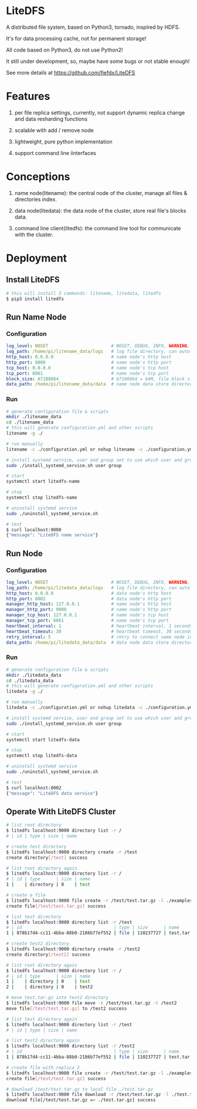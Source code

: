 # LiteDFS

A distributed file system, based on Python3, tornado, inspired by HDFS.

It's for data processing cache, not for permanent storage!

All code based on Python3, do not use Python2!

It still under development, so, maybe have some bugs or not stable enough!

See more details at https://github.com/fiefdx/LiteDFS

# Features

1. per file replica settings, currently, not support dynamic replica change and data resharding functions

2. scalable with add / remove node

3. lightweight, pure python implementation

4. support command line iinterfaces

# Conceptions

1. name node(litename): the central node of the cluster, manage all files & directories index.

2. data node(litedata): the data node of the cluster, store real file's blocks data.

3. command line client(litedfs): the command line tool for communicate with the cluster.

# Deployment

## Install LiteDFS
```bash
# this will install 3 commands: litename, litedata, litedfs
$ pip3 install litedfs
```

## Run Name Node

### Configuration
```yaml
log_level: NOSET                        # NOSET, DEBUG, INFO, WARNING, ERROR, CRITICAL
log_path: /home/pi/litename_data/logs   # log file directory, can auto generate by litename
http_host: 0.0.0.0                      # name node's http host
http_port: 9000                         # name node's http port
tcp_host: 0.0.0.0                       # name node's tcp host
tcp_port: 6061                          # name node's tcp port
block_size: 67108864                    # 67108864 = 64M, file block size
data_path: /home/pi/litename_data/data  # name node data store directory, can auto generate by litename
```

### Run
```bash
# generate configuration file & scripts
mkdir ./litename_data
cd ./litename_data
# this will generate configuration.yml and other scripts
litename -g ./

# run manually
litename -c ./configuration.yml or nohup litename -c ./configuration.yml > /dev/null 2>&1 &

# install systemd service, user and group set to use which user and group to run litename
sudo ./install_systemd_service.sh user group

# start
systemctl start litedfs-name

# stop
systemctl stop litedfs-name

# uninstall systemd service
sudo ./uninstall_systemd_service.sh

# test
$ curl localhost:9000
{"message": "LiteDFS name service"}
```

## Run Node

### Configuration
```yaml
log_level: NOSET                        # NOSET, DEBUG, INFO, WARNING, ERROR, CRITICAL
log_path: /home/pi/litedata_data/logs   # log file directory, can auto generate by litedata
http_host: 0.0.0.0                      # data node's http host
http_port: 8002                         # data node's http port
manager_http_host: 127.0.0.1            # name node's http host
manager_http_port: 9000                 # name node's http port
manager_tcp_host: 127.0.0.1             # name node's tcp host
manager_tcp_port: 6061                  # name node's tcp port
heartbeat_interval: 1                   # heartbeat interval, 1 seconds
heartbeat_timeout: 30                   # heartbeat timeout, 30 seconds
retry_interval: 5                       # retry to connect name node interval, when lost connection, 5 seconds
data_path: /home/pi/litedata_data/data  # data node data store directory, can auto generate by litedata
```

### Run
```bash
# generate configuration file & scripts
mkdir ./litedata_data
cd ./litedata_data
# this will generate configuration.yml and other scripts
litedata -g ./

# run manually
litedata -c ./configuration.yml or nohup litedata -c ./configuration.yml > /dev/null 2>&1 &

# install systemd service, user and group set to use which user and group to run litedata
sudo ./install_systemd_service.sh user group

# start
systemctl start litedfs-data

# stop
systemctl stop litedfs-data

# uninstall systemd service
sudo ./uninstall_systemd_service.sh

# test
$ curl localhost:8002
{"message": "LiteDFS data service"}
```

## Operate With LiteDFS Cluster
```bash
# list root directory
$ litedfs localhost:9000 directory list -r /
# | id | type | size | name

# create test directory
$ litedfs localhost:9000 directory create -r /test
create directory[/test] success

# list root directory again
$ litedfs localhost:9000 directory list -r /
# | id | type      | size | name
1 |    | directory | 0    | test

# create a file
$ litedfs localhost:9000 file create -r /test/test.tar.gz -l ./examples.tar.gz 
create file[/test/test.tar.gz] success

# list test directory
$ litedfs localhost:9000 directory list -r /test
# | id                                   | type | size      | name       
1 | 878b17d4-cc11-4bba-88b0-2186b77ef552 | file | 110237727 | test.tar.gz

# create test2 directory
$ litedfs localhost:9000 directory create -r /test2
create directory[/test2] success

# list root directory again
$ litedfs localhost:9000 directory list -r /
# | id | type      | size | name 
1 |    | directory | 0    | test 
2 |    | directory | 0    | test2

# move test.tar.gz into test2 directory
$ litedfs localhost:9000 file move -s /test/test.tar.gz -t /test2
move file[/test/test.tar.gz] to /test2 success

# list test directory again
$ litedfs localhost:9000 directory list -r /test
# | id | type | size | name

# list test2 directory again
$ litedfs localhost:9000 directory list -r /test2
# | id                                   | type | size      | name       
1 | 878b17d4-cc11-4bba-88b0-2186b77ef552 | file | 110237727 | test.tar.gz

# create file with replica 2
$ litedfs localhost:9000 file create -r /test/test.tar.gz -l ./examples.tar.gz -R 2
create file[/test/test.tar.gz] success

# download /test/test.tar.gz to local file ./test.tar.gz
$ litedfs localhost:9000 file download -r /test/test.tar.gz -l ./test.tar.gz
download file[/test/test.tar.gz => ./test.tar.gz] success
```
